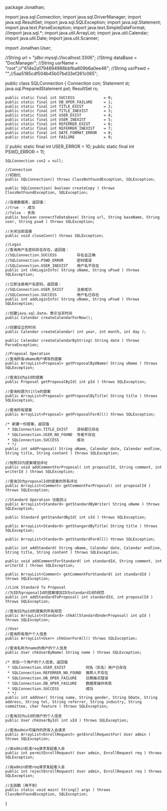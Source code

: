 package Jonathan;

import java.sql.Connection;
import java.sql.DriverManager;
import java.sql.ResultSet;
import java.sql.SQLException;
import java.sql.Statement;
import java.text.ParseException;
import java.text.SimpleDateFormat;
//import java.sql.*;
import java.util.ArrayList;
import java.util.Calendar;
import java.util.Date;
import java.util.Scanner;

import Jonathan.User;

//String url = "jdbc:mysql://localhost:3306";
//String dataBase = "DocManager";
//String usrName = "root";//"614e2a1794894986bbfba809b6a0ee46";
//String usrPswd = "";//5aa5185cdf504b45b07bd33ef261c065";

public class SQLConnection {
	Connection con;
	Statement st;
	java.sql.PreparedStatement pst;
	ResultSet rs;
	
	public static final int SUCCESS 			= 0;
	public static final int DB_OPER_FAILURE 	= 1;
	public static final int TITLE_EXIST 		= 2;
	public static final int TITLE_INEXIST		= 3;
	public static final int USER_EXIST 			= 4;
	public static final int USER_INEXIST		= 5;
	public static final int REFERRER_EXIST		= 6;
	public static final int REFERRER_INEXIST	= 7;
	public static final int DATE_FORMAT_ERROR 	= 8;
	public static final int FAILURE 			= 9;
//	public static final int USER_ERROR 			= 10;
	public static final int PSWD_ERROR 			= 11;
	
	SQLConnection con2 = null;
	
	//Connection
	//初始化
	public SQLConnection() throws ClassNotFoundException, SQLException;
	
	public SQLConnection( boolean createCopy ) throws ClassNotFoundException, SQLException;
	
	//连接数据库，返回值：
	//true  - 成功
	//false - 失败
	public boolean connectToDatabase( String url, String baseName, String user, String pswd ) throws SQLException;
	
	//关闭当前连接
	public void closeConn() throws SQLException;
	
	//Login
	//查询用户名密码存在存在，返回值：
	//SQLConnection.SUCCESS			存在且正确
	//SQLConnection.PSWD_ERROR		密码错误
	//SQLConnection.USER_INEXIST	用户名不存在
	public int chkLoginInfo( String uName, String uPswd ) throws SQLException;
	
	//立即注册用户名密码，返回值：
	//SQLConnection.USER_EXIST		注册成功
	//SQLConnection.SUCCESS			用户名已存在
	public int addLoginInfo( String uName, String uPswd ) throws SQLException;
	
	//创建java.sql.Date，表示当天时间
	public Calendar createCalendarForNow();
	
	//创建设立的时间
	public Calendar createCalendar( int year, int month, int day );
	
	public Calendar createCalendarByString( String date ) throws ParseException;
  
	//Proposal Operation
	//查询所有uName用户填写的提案
	public ArrayList<Proposal> getProposalByUName( String uName ) throws SQLException;
	
	//查询Id为pId的提案
	public Proposal getProposalById( int pId ) throws SQLException;
	
	//查询标题为title的提案
	public ArrayList<Proposal> getProposalByTitle( String title ) throws SQLException;

	//查询所有提案
	public ArrayList<Proposal> getProposalForAll() throws SQLException;
	
	/* 新建一份提案，返回值
	 * SQLConnection.TITLE_EXIST	该标题已存在
	 * SQLConnection.USER_NO_FOUND	写者不存在
	 * SQLConnection.SUCCESS		成功
	 * */
	public int addProposal( String uName, Calendar date, Calendar endline, String title, String content ) throws SQLException;
	
	//按照ID为提案增加评论
	public void addCommentForProposal( int proposalId, String comment, int writerId ) throws SQLException;
	
	//查询ID为proposalId的提案的所有评论
	public ArrayList<Comment> getCommentForProposal( int proposalId ) throws SQLException;
	
	//Standard Operation 功能同上
	public ArrayList<Standard> getStandardByWriter( String uName ) throws SQLException;
	
	public Standard getStandardById( int sId ) throws SQLException;
	
	public ArrayList<Standard> getStangardByTitle( String title ) throws SQLException;
	
	public ArrayList<Standard> getStandardForAll() throws SQLException;
	
	public int addStandard( String uName, Calendar date, Calendar endline, String title, String content ) throws SQLException;
	
	public void addCommentForStandard( int standardId, String comment, int writerId ) throws SQLException;
	
	public ArrayList<Comment> getCommentForStandard( int standardId ) throws SQLException;
	
	//Link Standard To Proposal
	//为ID为proposalId的提案增加ID为standardId的规范
	public int addStandardToProposal( int standardId, int proposalId ) throws SQLException;
	
	//查询ID为pId的提案的所有规范
	public ArrayList<Standard> chkAllStandardUnderProposal( int pId ) throws SQLException;
	
	//User
	//查询所有用户个人信息
	public ArrayList<User> chkUserForAll() throws SQLException;
	
	//查询名称为name的用户的个人信息
	public User chkUserByName( String name ) throws SQLException;
	
	/* 添加一个用户的个人信息，返回值
	 * SQLConnection.USER_EXIST			同名（实名）用户已存在
	 * SQLConnection.REFERRER_NO_FOUND	推荐人不存在
	 * SQLConnection.DB_OPER_FAILURE	日期格式错误
	 * SQLConnection.DB_OPER_FAILURE	数据库操作失败
	 * SQLConnection.SUCCESS			成功
	 * */
	public int addUser( String name, String gender, String bDate, String address, String tel, String referrer, String industry, String committee, char feature ) throws SQLException;
	
	//查询ID为uId的用户的个人信息
	public User chkUserById( int uId ) throws SQLException;
	
	//查询admin可操作的所有入会请求
	public ArrayList<EnrollRequest> getEnrollRequestFor( User admin ) throws SQLException;
	
	//由admin批准req请求发起者入会
	public int permitEnrollRequest( User admin, EnrollRequest req ) throws SQLException;
	
	//由admin拒绝req请求发起者入会
	public int rejectEnrollRequest( User admin, EnrollRequest req ) throws SQLException;
	
	//主函数（用不到）
	public static void main( String[] args ) throws ClassNotFoundException, SQLException;
}
